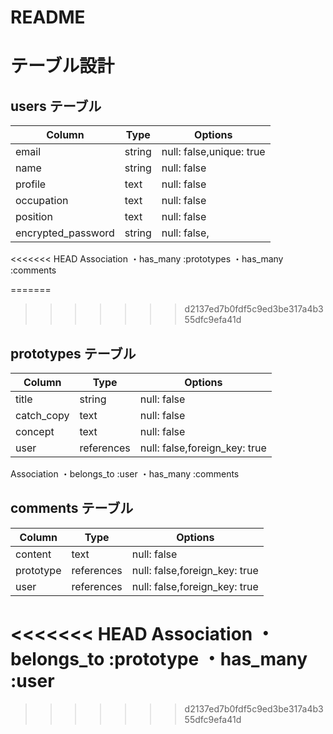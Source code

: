 # README

# テーブル設計

## users テーブル
| Column             | Type   | Options     | 
| ------------------ | ------ | ----------- | 
| email              | string | null: false,unique: true | 
| name               | string | null: false | 
| profile            | text   | null: false | 
| occupation         | text   | null: false | 
| position           | text   | null: false | 
| encrypted_password | string | null: false,|

<<<<<<< HEAD
Association
・has_many :prototypes
・has_many :comments

=======
>>>>>>> d2137ed7b0fdf5c9ed3be317a4b355dfc9efa41d
## prototypes テーブル
| Column             | Type   | Options     | 
| ------------------ | ------ | ----------- | 
| title              | string | null: false | 
| catch_copy         | text   | null: false | 
| concept            | text   | null: false | 
| user               | references | null: false,foreign_key: true |

Association
・belongs_to :user
・has_many :comments


## comments テーブル
| Column             | Type   | Options     | 
| ------------------ | ------ | ----------- | 
| content            | text   | null: false | 
| prototype          | references | null: false,foreign_key: true | 
| user               | references | null: false,foreign_key: true |

<<<<<<< HEAD
Association
・belongs_to :prototype
・has_many :user
=======
>>>>>>> d2137ed7b0fdf5c9ed3be317a4b355dfc9efa41d
